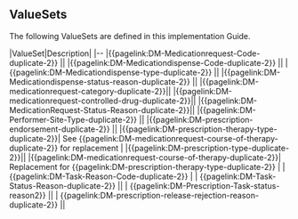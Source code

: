 ## ValueSets

The following ValueSets are defined in this implementation Guide.


|ValueSet|Description|
|--
|{{pagelink:DM-Medicationrequest-Code-duplicate-2}} ||
|{{pagelink:DM-Medicationdispense-Code-duplicate-2}} ||
|{{pagelink:DM-Medicationdispense-type-duplicate-2}} ||
|{{pagelink:DM-Medicationdispense-status-reason-duplicate-2}} ||
|{{pagelink:DM-medicationrequest-category-duplicate-2}}||
|{{pagelink:DM-medicationrequest-controlled-drug-duplicate-2}}||
|{{pagelink:DM-MedicationRequest-Status-Reason-duplicate-2}}||
|{{pagelink:DM-Performer-Site-Type-duplicate-2}} || 
|{{pagelink:DM-prescription-endorsement-duplicate-2}} || 
|{{pagelink:DM-prescription-therapy-type-duplicate-2}}| See {{pagelink:DM-medicationrequest-course-of-therapy-duplicate-2}} for replacement |
|{{pagelink:DM-prescription-type-duplicate-2}}||
|{{pagelink:DM-medicationrequest-course-of-therapy-duplicate-2}}| Replacement for {{pagelink:DM-prescription-therapy-type-duplicate-2}} |
| {{pagelink:DM-Task-Reason-Code-duplicate-2}} |
| {{pagelink:DM-Task-Status-Reason-duplicate-2}} ||
| {{pagelink:DM-Prescription-Task-status-reason2}} ||
| {{pagelink:DM-prescription-release-rejection-reason-duplicate-2}} ||

